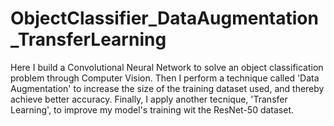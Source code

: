 # ObjectClassifier_DataAugmentation_TransferLearning

Here I build a Convolutional Neural Network to solve an object classification problem through Computer Vision. Then I perform a technique called 'Data Augmentation' to increase the size of the training dataset used, and thereby achieve better accuracy. Finally, I apply another tecnique, 'Transfer Learning', to improve my model's training wit the ResNet-50 dataset.
